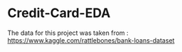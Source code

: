 # Credit-Card-EDA

The data for this project was taken from :
https://www.kaggle.com/rattlebones/bank-loans-dataset
